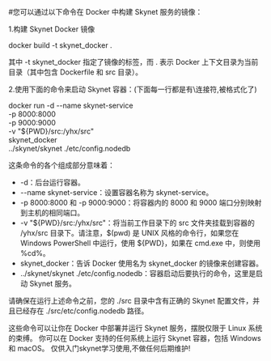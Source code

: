 #您可以通过以下命令在 Docker 中构建 Skynet 服务的镜像：

1.构建 Skynet Docker 镜像

docker build -t skynet_docker .

其中 -t skynet_docker 指定了镜像的标签，而 . 表示 Docker 上下文目录为当前目录（其中包含 Dockerfile 和 src 目录）。

2.使用下面的命令来启动 Skynet 容器：(下面每一行都是有\连接符,被格式化了)

docker run -d --name skynet-service \
    -p 8000:8000 \
    -p 9000:9000 \
    -v "${PWD}/src:/yhx/src" \
    skynet_docker \
    ../skynet/skynet ./etc/config.nodedb
    
这条命令的各个组成部分意味着：

- -d：后台运行容器。
- --name skynet-service：设置容器名称为 skynet-service。
- -p 8000:8000 和 -p 9000:9000：将容器内的 8000 和 9000 端口分别映射到主机的相同端口。
- -v "${PWD}/src:/yhx/src"：将当前工作目录下的 src 文件夹挂载到容器的 /yhx/src 目录下。请注意，$(pwd) 是 UNIX 风格的命令行，如果您在 Windows PowerShell 中运行，使用 ${PWD}，如果在 cmd.exe 中，则使用 %cd%。
- skynet_docker：告诉 Docker 使用名为 skynet_docker 的镜像来创建容器。
- ../skynet/skynet ./etc/config.nodedb：容器启动后要执行的命令，这里是启动 Skynet 服务。

请确保在运行上述命令之前，您的 ./src 目录中含有正确的 Skynet 配置文件，并且已经存在 ./src/etc/config.nodedb 路径。

这些命令可以让你在 Docker 中部署并运行 Skynet 服务，摆脱仅限于 Linux 系统的束缚。
你可以在 Docker 支持的任何系统上运行 Skynet 容器，包括 Windows 和 macOS。
仅供入门skynet学习使用,不做任何后期维护!
